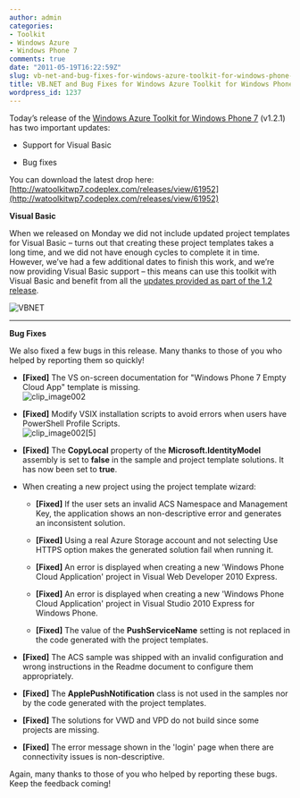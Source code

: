 ```yaml
---
author: admin
categories:
- Toolkit
- Windows Azure
- Windows Phone 7
comments: true
date: "2011-05-19T16:22:59Z"
slug: vb-net-and-bug-fixes-for-windows-azure-toolkit-for-windows-phone-7-v1-2-1
title: VB.NET and Bug Fixes for Windows Azure Toolkit for Windows Phone 7 (v1.2.1)
wordpress_id: 1237
---
```


Today’s release of the [Windows Azure Toolkit for Windows Phone 7](http://watoolkitwp7.codeplex.com/) (v1.2.1) has two important updates:

 

  
  * Support for Visual Basic 
   
  * Bug fixes 
 

You can download the latest drop here: [http://watoolkitwp7.codeplex.com/releases/view/61952](http://watoolkitwp7.codeplex.com/releases/view/61952)

 

**Visual Basic**

 

When we released on Monday we did not include updated project templates for Visual Basic – turns out that creating these project templates takes a long time, and we did not have enough cycles to complete it in time. However, we’ve had a few additional dates to finish this work, and we’re now providing Visual Basic support – this means can use this toolkit with Visual Basic and benefit from all the [updates provided as part of the 1.2 release](http://www.wadewegner.com/2011/05/now-available-windows-azure-toolkit-for-windows-phone-7-v1-2/).

 

![VBNET](https://wadewegner.blob.core.windows.net/wordpress/2011/05/VBNET1.png)

 

****

 

**Bug Fixes**

 

We also fixed a few bugs in this release. Many thanks to those of you who helped by reporting them so quickly!

 

  
  * **[Fixed]** The VS on-screen documentation for "Windows Phone 7 Empty Cloud App" template is missing.         
![clip_image002](https://wadewegner.blob.core.windows.net/wordpress/2011/05/clip_image0021.gif)
   
  * **[Fixed]** Modify VSIX installation scripts to avoid errors when users have PowerShell Profile Scripts.         
![clip_image002[5]](https://wadewegner.blob.core.windows.net/wordpress/2011/05/clip_image00251.gif)
   
  * **[Fixed]** The **CopyLocal** property of the **Microsoft.IdentityModel** assembly is set to **false** in the sample and project template solutions. It has now been set to **true**. 
   
  * When creating a new project using the project template wizard:             
    * **[Fixed]** If the user sets an invalid ACS Namespace and Management Key, the application shows an non-descriptive error and generates an inconsistent solution. 
       
    * **[Fixed]** Using a real Azure Storage account and not selecting Use HTTPS option makes the generated solution fail when running it. 
       
    * **[Fixed]** An error is displayed when creating a new 'Windows Phone Cloud Application' project in Visual Web Developer 2010 Express. 
       
    * **[Fixed]** An error is displayed when creating a new 'Windows Phone Cloud Application' project in Visual Studio 2010 Express for Windows Phone. 
       
    * **[Fixed]** The value of the **PushServiceName** setting is not replaced in the code generated with the project templates. 
       
   
  * **[Fixed]** The ACS sample was shipped with an invalid configuration and wrong instructions in the Readme document to configure them appropriately. 
   
  * **[Fixed]** The **ApplePushNotification** class is not used in the samples nor by the code generated with the project templates. 
   
  * **[Fixed]** The solutions for VWD and VPD do not build since some projects are missing. 
   
  * **[Fixed]** The error message shown in the 'login' page when there are connectivity issues is non-descriptive. 
 

Again, many thanks to those of you who helped by reporting these bugs. Keep the feedback coming!
